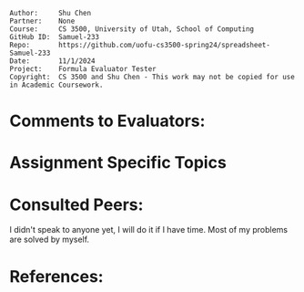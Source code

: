 ﻿```
Author:     Shu Chen
Partner:    None
Course:     CS 3500, University of Utah, School of Computing
GitHub ID:  Samuel-233
Repo:       https://github.com/uofu-cs3500-spring24/spreadsheet-Samuel-233
Date:       11/1/2024
Project:    Formula Evaluator Tester
Copyright:  CS 3500 and Shu Chen - This work may not be copied for use in Academic Coursework.
```

# Comments to Evaluators:



# Assignment Specific Topics


# Consulted Peers:

I didn't speak to anyone yet, I will do it if I have time. Most of my problems are solved by myself.

# References:
